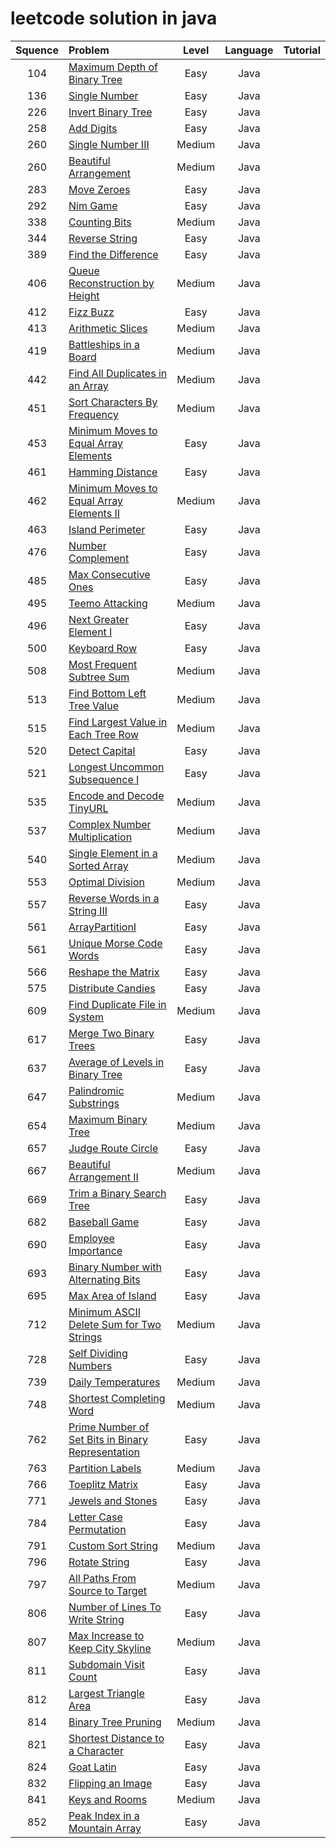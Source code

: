 # leetcode solution in java

| Squence | Problem       | Level  | Language  | Tutorial|
|:-------:|:--------------|:------:|:---------:|:-------------:|
|104|[Maximum Depth of Binary Tree](https://github.com/wangshuai1992/leetcode/blob/master/src/main/java/code/MaximumDepthOfBinaryTree.java)|Easy|Java||
|136|[Single Number](https://github.com/wangshuai1992/leetcode/blob/master/src/main/java/code/SingleNumber.java)|Easy|Java||
|226|[Invert Binary Tree](https://github.com/wangshuai1992/leetcode/blob/master/src/main/java/code/InvertBinaryTree.java)|Easy|Java||
|258|[Add Digits](https://github.com/wangshuai1992/leetcode/blob/master/src/main/java/code/AddDigits.java)|Easy|Java||
|260|[Single Number III](https://github.com/wangshuai1992/leetcode/blob/master/src/main/java/code/SingleNumberIII.java)|Medium|Java||
|260|[Beautiful Arrangement](https://github.com/wangshuai1992/leetcode/blob/master/src/main/java/code/BeautifulArrangement.java)|Medium|Java||
|283|[Move Zeroes](https://github.com/wangshuai1992/leetcode/blob/master/src/main/java/code/MoveZeroes.java)|Easy|Java||
|292|[Nim Game](https://github.com/wangshuai1992/leetcode/blob/master/src/main/java/code/NimGame.java)|Easy|Java||
|338|[Counting Bits](https://github.com/wangshuai1992/leetcode/blob/master/src/main/java/code/CountingBits.java)|Medium|Java||
|344|[Reverse String](https://github.com/wangshuai1992/leetcode/blob/master/src/main/java/code/ReverseString.java)|Easy|Java||
|389|[Find the Difference](https://github.com/wangshuai1992/leetcode/blob/master/src/main/java/code/FindTheDifference.java)|Easy|Java||
|406|[Queue Reconstruction by Height](https://github.com/wangshuai1992/leetcode/blob/master/src/main/java/code/QueueReconstructionByHeight.java)|Medium|Java||
|412|[Fizz Buzz](https://github.com/wangshuai1992/leetcode/blob/master/src/main/java/code/FizzBuzz.java)|Easy|Java||
|413|[Arithmetic Slices](https://github.com/wangshuai1992/leetcode/blob/master/src/main/java/code/ArithmeticSlices.java)|Medium|Java||
|419|[Battleships in a Board](https://github.com/wangshuai1992/leetcode/blob/master/src/main/java/code/BattleshipsInABoard.java)|Medium|Java||
|442|[Find All Duplicates in an Array](https://github.com/wangshuai1992/leetcode/blob/master/src/main/java/code/FindAllDuplicatesInAnArray.java)|Medium|Java||
|451|[Sort Characters By Frequency](https://github.com/wangshuai1992/leetcode/blob/master/src/main/java/code/SortCharactersByFrequency.java)|Medium|Java||
|453|[Minimum Moves to Equal Array Elements](https://github.com/wangshuai1992/leetcode/blob/master/src/main/java/code/MinimumMovesToEqualArrayElements.java)|Easy|Java||
|461|[Hamming Distance](https://github.com/wangshuai1992/leetcode/blob/master/src/main/java/code/HammingDistance.java)|Easy|Java||
|462|[Minimum Moves to Equal Array Elements II](https://github.com/wangshuai1992/leetcode/blob/master/src/main/java/code/MinimumMovesToEqualArrayElementsII.java)|Medium|Java||
|463|[Island Perimeter](https://github.com/wangshuai1992/leetcode/blob/master/src/main/java/code/IslandPerimeter.java)|Easy|Java||
|476|[Number Complement](https://github.com/wangshuai1992/leetcode/blob/master/src/main/java/code/NumberComplement.java)|Easy|Java||
|485|[Max Consecutive Ones](https://github.com/wangshuai1992/leetcode/blob/master/src/main/java/code/MaxConsecutiveOnes.java)|Easy|Java||
|495|[Teemo Attacking](https://github.com/wangshuai1992/leetcode/blob/master/src/main/java/code/TeemoAttacking.java)|Medium|Java||
|496|[Next Greater Element I](https://github.com/wangshuai1992/leetcode/blob/master/src/main/java/code/NextGreaterElementI.java)|Easy|Java||
|500|[Keyboard Row](https://github.com/wangshuai1992/leetcode/blob/master/src/main/java/code/KeyboardRow.java)|Easy|Java||
|508|[Most Frequent Subtree Sum](https://github.com/wangshuai1992/leetcode/blob/master/src/main/java/code/MostFrequentSubtreeSum.java)|Medium|Java||
|513|[Find Bottom Left Tree Value](https://github.com/wangshuai1992/leetcode/blob/master/src/main/java/code/FindBottomLeftTreeValue.java)|Medium|Java||
|515|[Find Largest Value in Each Tree Row](https://github.com/wangshuai1992/leetcode/blob/master/src/main/java/code/FindLargestValueInEachTreeRow.java)|Medium|Java||
|520|[Detect Capital](https://github.com/wangshuai1992/leetcode/blob/master/src/main/java/code/DetectCapital.java)|Easy|Java||
|521|[Longest Uncommon Subsequence I](https://github.com/wangshuai1992/leetcode/blob/master/src/main/java/code/LongestUncommonSubsequenceI.java)|Easy|Java||
|535|[Encode and Decode TinyURL](https://github.com/wangshuai1992/leetcode/blob/master/src/main/java/code/EncodeandDecodeTinyURL.java)|Medium|Java||
|537|[Complex Number Multiplication](https://github.com/wangshuai1992/leetcode/blob/master/src/main/java/code/ComplexNumberMultiplication.java)|Medium|Java||
|540|[Single Element in a Sorted Array](https://github.com/wangshuai1992/leetcode/blob/master/src/main/java/code/SingleElementInASortedArray.java)|Medium|Java||
|553|[Optimal Division](https://github.com/wangshuai1992/leetcode/blob/master/src/main/java/code/OptimalDivision.java)|Medium|Java||
|557|[Reverse Words in a String III](https://github.com/wangshuai1992/leetcode/blob/master/src/main/java/code/ReverseWordsInAStringIII.java)|Easy|Java||
|561|[ArrayPartitionI](https://github.com/wangshuai1992/leetcode/blob/master/src/main/java/code/ArrayPartitionI.java)|Easy|Java||
|561|[Unique Morse Code Words](https://github.com/wangshuai1992/leetcode/blob/master/src/main/java/code/UniqueMorseCodeWords.java)|Easy|Java||
|566|[Reshape the Matrix](https://github.com/wangshuai1992/leetcode/blob/master/src/main/java/code/ReshapeTheMatrix.java)|Easy|Java||
|575|[Distribute Candies](https://github.com/wangshuai1992/leetcode/blob/master/src/main/java/code/DistributeCandies.java)|Easy|Java||
|609|[Find Duplicate File in System](https://github.com/wangshuai1992/leetcode/blob/master/src/main/java/code/FindDuplicateFileInSystem.java)|Medium|Java||
|617|[Merge Two Binary Trees](https://github.com/wangshuai1992/leetcode/blob/master/src/main/java/code/MergeTwoBinaryTrees.java)|Easy|Java||
|637|[Average of Levels in Binary Tree](https://github.com/wangshuai1992/leetcode/blob/master/src/main/java/code/AverageOfLevelsInBinaryTree.java)|Easy|Java||
|647|[Palindromic Substrings](https://github.com/wangshuai1992/leetcode/blob/master/src/main/java/code/PalindromicSubstrings.java)|Medium|Java||
|654|[Maximum Binary Tree](https://github.com/wangshuai1992/leetcode/blob/master/src/main/java/code/MaximumBinaryTree.java)|Medium|Java||
|657|[Judge Route Circle](https://github.com/wangshuai1992/leetcode/blob/master/src/main/java/code/JudgeRouteCircle.java)|Easy|Java||
|667|[Beautiful Arrangement II](https://github.com/wangshuai1992/leetcode/blob/master/src/main/java/code/BeautifulArrangementII.java)|Medium|Java||
|669|[Trim a Binary Search Tree](https://github.com/wangshuai1992/leetcode/blob/master/src/main/java/code/TrimBinarySearchTree.java)|Easy|Java||
|682|[Baseball Game](https://github.com/wangshuai1992/leetcode/blob/master/src/main/java/code/BaseballGame.java)|Easy|Java||
|690|[Employee Importance](https://github.com/wangshuai1992/leetcode/blob/master/src/main/java/code/EmployeeImportance.java)|Easy|Java||
|693|[Binary Number with Alternating Bits](https://github.com/wangshuai1992/leetcode/blob/master/src/main/java/code/BinaryNumberWithAlternatingBits.java)|Easy|Java||
|695|[Max Area of Island](https://github.com/wangshuai1992/leetcode/blob/master/src/main/java/code/MaxAreaOfIsland.java)|Easy|Java||
|712|[Minimum ASCII Delete Sum for Two Strings](https://github.com/wangshuai1992/leetcode/blob/master/src/main/java/code/MinimumASCIIDeleteSumForTwoStrings.java)|Medium|Java||
|728|[Self Dividing Numbers](https://github.com/wangshuai1992/leetcode/blob/master/src/main/java/code/SelfDividingNumbers.java)|Easy|Java||
|739|[Daily Temperatures](https://github.com/wangshuai1992/leetcode/blob/master/src/main/java/code/DailyTemperatures.java)|Medium|Java||
|748|[Shortest Completing Word](https://github.com/wangshuai1992/leetcode/blob/master/src/main/java/code/ShortestCompletingWord.java)|Medium|Java||
|762|[Prime Number of Set Bits in Binary Representation](https://github.com/wangshuai1992/leetcode/blob/master/src/main/java/code/PrimeNumberOfSetBitsInBinaryRepresentation.java)|Easy|Java||
|763|[Partition Labels](https://github.com/wangshuai1992/leetcode/blob/master/src/main/java/code/PartitionLabels.java)|Medium|Java||
|766|[Toeplitz Matrix](https://github.com/wangshuai1992/leetcode/blob/master/src/main/java/code/ToeplitzMatrix.java)|Easy|Java||
|771|[Jewels and Stones](https://github.com/wangshuai1992/leetcode/blob/master/src/main/java/code/JewelsAndStones.java)|Easy|Java||
|784|[Letter Case Permutation](https://github.com/wangshuai1992/leetcode/blob/master/src/main/java/code/LetterCasePermutation.java)|Easy|Java||
|791|[Custom Sort String](https://github.com/wangshuai1992/leetcode/blob/master/src/main/java/code/CustomSortString.java)|Medium|Java||
|796|[Rotate String](https://github.com/wangshuai1992/leetcode/blob/master/src/main/java/code/RotateString.java)|Easy|Java||
|797|[All Paths From Source to Target](https://github.com/wangshuai1992/leetcode/blob/master/src/main/java/code/AllPathsFromSourceToTarget.java)|Medium|Java||
|806|[Number of Lines To Write String](https://github.com/wangshuai1992/leetcode/blob/master/src/main/java/code/NumberOfLinesToWriteString.java)|Easy|Java||
|807|[Max Increase to Keep City Skyline](https://github.com/wangshuai1992/leetcode/blob/master/src/main/java/code/MaxIncreaseToKeepCitySkyline.java)|Medium|Java||
|811|[Subdomain Visit Count](https://github.com/wangshuai1992/leetcode/blob/master/src/main/java/code/SubdomainVisitCount.java)|Easy|Java||
|812|[Largest Triangle Area](https://github.com/wangshuai1992/leetcode/blob/master/src/main/java/code/LargestTriangleArea.java)|Easy|Java||
|814|[Binary Tree Pruning](https://github.com/wangshuai1992/leetcode/blob/master/src/main/java/code/BinaryTreePruning.java)|Medium|Java||
|821|[Shortest Distance to a Character](https://github.com/wangshuai1992/leetcode/blob/master/src/main/java/code/ShortestDistanceToACharacter.java)|Easy|Java||
|824|[Goat Latin](https://github.com/wangshuai1992/leetcode/blob/master/src/main/java/code/GoatLatin.java)|Easy|Java||
|832|[Flipping an Image](https://github.com/wangshuai1992/leetcode/blob/master/src/main/java/code/FlippingAnImage.java)|Easy|Java||
|841|[Keys and Rooms](https://github.com/wangshuai1992/leetcode/blob/master/src/main/java/code/KeysAndRooms.java)|Medium|Java||
|852|[Peak Index in a Mountain Array](https://github.com/wangshuai1992/leetcode/blob/master/src/main/java/code/PeakIndexInAMountainArray.java)|Easy|Java||

